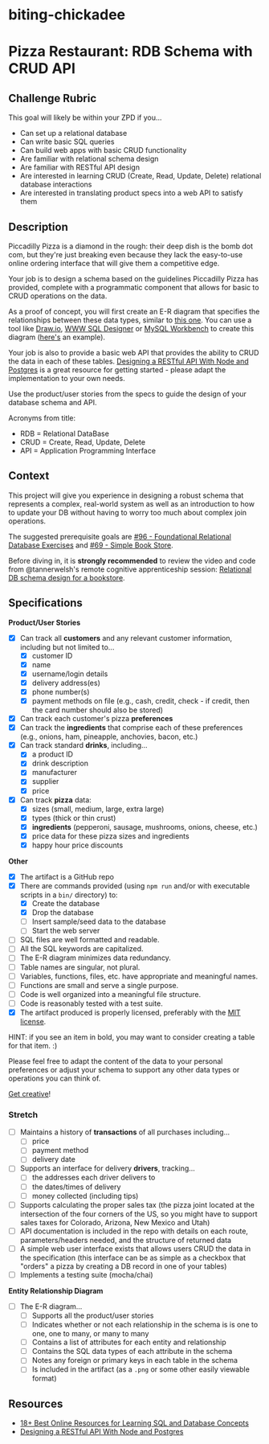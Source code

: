 # biting-chickadee

# Pizza Restaurant: RDB Schema with CRUD API

## Challenge Rubric

This goal will likely be within your ZPD if you...

- Can set up a relational database
- Can write basic SQL queries
- Can build web apps with basic CRUD functionality
- Are familiar with relational schema design
- Are familiar with RESTful API design
- Are interested in learning CRUD (Create, Read, Update, Delete) relational database interactions
- Are interested in translating product specs into a web API to satisfy them

## Description

Piccadilly Pizza is a diamond in the rough: their deep dish is the bomb dot com, but they're just breaking even because they lack the easy-to-use online ordering interface that will give them a competitive edge.

Your job is to design a schema based on the guidelines Piccadilly Pizza has provided, complete with a programmatic component that allows for basic to CRUD operations on the data.

As a proof of concept, you will first create an E-R diagram that specifies the relationships between these data types, similar to [this one](http://www.conceptdraw.com/How-To-Guide/picture/erd-entity-relationship-diagram-symbols/SOFTWARE-DEVELOPMENT-ERD-Entity-Relationship-Model-Diagram.png). You can use a tool like [Draw.io](https://www.draw.io/?splash=0&libs=er;general;advanced;uml;basic;flowchart;arrows), [WWW SQL Designer](http://ondras.zarovi.cz/sql/demo/) or [MySQL Workbench](https://www.mysql.com/products/workbench/) to create this diagram ([here's](https://www.mysql.com/common/images/products/MySQL_Workbench_Visual_Design_Mac.png) an example).

Your job is also to provide a basic web API that provides the ability to CRUD the data in each of these tables. [Designing a RESTful API With Node and Postgres](http://mherman.org/blog/2016/03/13/designing-a-restful-api-with-node-and-postgres/#.WAqKX5MrKRt) is a great resource for getting started - please adapt the implementation to your own needs.

Use the product/user stories from the specs to guide the design of your database schema and API.

Acronyms from title:

- RDB = Relational DataBase
- CRUD = Create, Read, Update, Delete
- API = Application Programming Interface

## Context

This project will give you experience in designing a robust schema that represents a complex, real-world system as well as an introduction to how to update your DB without having to worry too much about complex join operations.

The suggested prerequisite goals are [#96 - Foundational Relational Database Exercises](./96-Foundational_Relational_Database_Exercises.md) and [#69 - Simple Book Store](./69-Simple_Book_Store.md).

Before diving in, it is **strongly recommended** to review the video and code from @tannerwelsh's remote cognitive apprenticeship session: [Relational DB schema design for a bookstore](https://github.com/GuildCrafts/cog-app/tree/master/sessions/02-bookstore-db-schema-20161026).

## Specifications

**Product/User Stories**

- [x] Can track all **customers** and any relevant customer information, including but not limited to...
  - [x] customer ID
  - [x] name
  - [x] username/login details
  - [x] delivery address(es)
  - [x] phone number(s)
  - [x] payment methods on file (e.g., cash, credit, check - if credit, then the card number should also be stored)
- [x] Can track each customer's pizza **preferences**
- [x] Can track the **ingredients** that comprise each of these preferences (e.g., onions, ham, pineapple, anchovies, bacon, etc.)
- [x] Can track standard **drinks**, including...
  - [x] a product ID
  - [x] drink description
  - [x] manufacturer
  - [x] supplier
  - [x] price
- [x] Can track **pizza** data:
  - [x] sizes (small, medium, large, extra large)
  - [x] types (thick or thin crust)
  - [x] **ingredients** (pepperoni, sausage, mushrooms, onions, cheese, etc.)
  - [x] price data for these pizza sizes and ingredients
  - [x] happy hour price discounts

**Other**
- [X] The artifact is a GitHub repo
- [X] There are commands provided (using `npm run` and/or with executable scripts in a `bin/` directory) to:
  - [X] Create the database
  - [X] Drop the database
  - [ ] Insert sample/seed data to the database
  - [ ] Start the web server
- [ ] SQL files are well formatted and readable.
- [ ] All the SQL keywords are capitalized.
- [ ] The E-R diagram minimizes data redundancy.
- [ ] Table names are singular, not plural.
- [ ] Variables, functions, files, etc. have appropriate and meaningful names.
- [ ] Functions are small and serve a single purpose.
- [ ] Code is well organized into a meaningful file structure.
- [ ] Code is reasonably tested with a test suite.
- [X] The artifact produced is properly licensed, preferably with the [MIT license](https://opensource.org/licenses/MIT).

HINT: if you see an item in bold, you may want to consider creating a table for that item. :)

Please feel free to adapt the content of the data to your personal preferences or adjust your schema to support any other data types or operations you can think of.

[Get creative](https://www.youtube.com/watch?v=9C_HReR_McQ)!

### Stretch

- [ ] Maintains a history of **transactions** of all purchases including...
  - [ ] price
  - [ ] payment method
  - [ ] delivery date
- [ ] Supports an interface for delivery **drivers**, tracking...
  - [ ] the addresses each driver delivers to
  - [ ] the dates/times of delivery
  - [ ] money collected (including tips)
- [ ] Supports calculating the proper sales tax (the pizza joint located at the intersection of the four corners of the US, so you might have to support sales taxes for Colorado, Arizona, New Mexico and Utah)
- [ ] API documentation is included in the repo with details on each route, parameters/headers needed, and the structure of returned data
- [ ] A simple web user interface exists that allows users CRUD the data in the specification (this interface can be as simple as a checkbox that "orders" a pizza by creating a DB record in one of your tables)
- [ ] Implements a testing suite (mocha/chai)

**Entity Relationship Diagram**

- [ ] The E-R diagram...
  - [ ] Supports all the product/user stories
  - [ ] Indicates whether or not each relationship in the schema is is one to one, one to many, or many to many
  - [ ] Contains a list of attributes for each entity and relationship
  - [ ] Contains the SQL data types of each attribute in the schema
  - [ ] Notes any foreign or primary keys in each table in the schema
  - [ ] Is included in the artifact (as a `.png` or some other easily viewable format)

## Resources

- [18+ Best Online Resources for Learning SQL and Database Concepts](http://www.vertabelo.com/blog/notes-from-the-lab/18-best-online-resources-for-learning-sql-and-database)
- [Designing a RESTful API With Node and Postgres](http://mherman.org/blog/2016/03/13/designing-a-restful-api-with-node-and-postgres/#.WAqKX5MrKRt)
